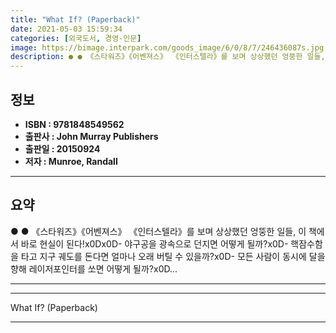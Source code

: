 ```yaml
---
title: "What If? (Paperback)"
date: 2021-05-03 15:59:34
categories: [외국도서, 경영-인문]
image: https://bimage.interpark.com/goods_image/6/0/8/7/246436087s.jpg
description: ● ● 《스타워즈》《어벤져스》 《인터스텔라》를 보며 상상했던 엉뚱한 일들, 이 책에서 바로 현실이 된다!x0Dx0D- 야구공을 광속으로 던지면 어떻게 될까?x0D- 핵잠수함을 타고 지구 궤도를 돈다면 얼마나 오래 버틸 수 있을까?x0D- 모든 사람이 동시에 달을 향해 레이저포인터를
---
```


## **정보**

- **ISBN : 9781848549562**
- **출판사 : John Murray Publishers**
- **출판일 : 20150924**
- **저자 : Munroe, Randall**

------



## **요약**

●  ●  《스타워즈》《어벤져스》 《인터스텔라》를 보며 상상했던 엉뚱한 일들, 이 책에서 바로 현실이 된다!x0Dx0D- 야구공을 광속으로 던지면 어떻게 될까?x0D- 핵잠수함을 타고 지구 궤도를 돈다면 얼마나 오래 버틸 수 있을까?x0D- 모든 사람이 동시에 달을 향해 레이저포인터를 쏘면 어떻게 될까?x0D... 

------



------


What If? (Paperback) 

------



